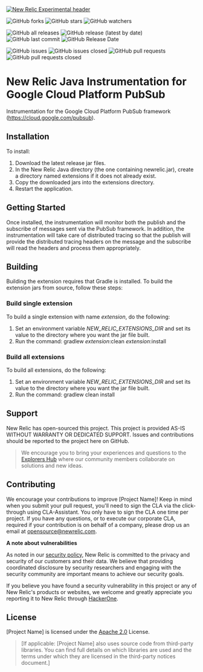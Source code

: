 [![New Relic Experimental header](https://github.com/newrelic/opensource-website/raw/master/src/images/categories/Experimental.png)](https://opensource.newrelic.com/oss-category/#new-relic-experimental)  
    
![GitHub forks](https://img.shields.io/github/forks/newrelic-experimental/newrelic-java-gcp-pubsub?style=social)
![GitHub stars](https://img.shields.io/github/stars/newrelic-experimental/newrelic-java-gcp-pubsub?style=social)
![GitHub watchers](https://img.shields.io/github/watchers/newrelic-experimental/newrelic-java-gcp-pubsub?style=social)

![GitHub all releases](https://img.shields.io/github/downloads/newrelic-experimental/newrelic-java-gcp-pubsub/total)
![GitHub release (latest by date)](https://img.shields.io/github/v/release/newrelic-experimental/newrelic-java-gcp-pubsub)
![GitHub last commit](https://img.shields.io/github/last-commit/newrelic-experimental/newrelic-java-gcp-pubsub)
![GitHub Release Date](https://img.shields.io/github/release-date/newrelic-experimental/newrelic-java-gcp-pubsub)


![GitHub issues](https://img.shields.io/github/issues/newrelic-experimental/newrelic-java-gcp-pubsub)
![GitHub issues closed](https://img.shields.io/github/issues-closed/newrelic-experimental/newrelic-java-gcp-pubsub)
![GitHub pull requests](https://img.shields.io/github/issues-pr/newrelic-experimental/newrelic-java-gcp-pubsub)
![GitHub pull requests closed](https://img.shields.io/github/issues-pr-closed/newrelic-experimental/newrelic-java-gcp-pubsub)   


# New Relic Java Instrumentation for Google Cloud Platform PubSub

Instrumentation for the Google Cloud Platform PubSub framework (https://cloud.google.com/pubsub).  
## Installation

To install:

1. Download the latest release jar files.   
2. In the New Relic Java directory (the one containing newrelic.jar), create a directory named extensions if it does not already exist.
3. Copy the downloaded jars into the extensions directory.
4. Restart the application.
## Getting Started

Once installed, the instrumentation will monitor both the publish and the subscribe of messages sent via the PubSub framework.  In addition, the instrumentation will take care of distributed tracing so that the publish will provide the distributed tracing headers on the message and the subscribe will read the headers and process them appropriately.

## Building

Building the extension requires that Gradle is installed.
To build the extension jars from source, follow these steps:
### Build single extension
To build a single extension with name *extension*, do the following:
1. Set an environment variable *NEW_RELIC_EXTENSIONS_DIR* and set its value to the directory where you want the jar file built.
2. Run the command: gradlew *extension*:clean *extension*:install
### Build all extensions
To build all extensions, do the following:
1. Set an environment variable *NEW_RELIC_EXTENSIONS_DIR* and set its value to the directory where you want the jar file built.
2. Run the command: gradlew clean install

## Support

New Relic has open-sourced this project. This project is provided AS-IS WITHOUT WARRANTY OR DEDICATED SUPPORT. Issues and contributions should be reported to the project here on GitHub.

>We encourage you to bring your experiences and questions to the [Explorers Hub](https://discuss.newrelic.com) where our community members collaborate on solutions and new ideas.

## Contributing

We encourage your contributions to improve [Project Name]! Keep in mind when you submit your pull request, you'll need to sign the CLA via the click-through using CLA-Assistant. You only have to sign the CLA one time per project. If you have any questions, or to execute our corporate CLA, required if your contribution is on behalf of a company, please drop us an email at opensource@newrelic.com.

**A note about vulnerabilities**

As noted in our [security policy](../../security/policy), New Relic is committed to the privacy and security of our customers and their data. We believe that providing coordinated disclosure by security researchers and engaging with the security community are important means to achieve our security goals.

If you believe you have found a security vulnerability in this project or any of New Relic's products or websites, we welcome and greatly appreciate you reporting it to New Relic through [HackerOne](https://hackerone.com/newrelic).

## License

[Project Name] is licensed under the [Apache 2.0](http://apache.org/licenses/LICENSE-2.0.txt) License.

>[If applicable: [Project Name] also uses source code from third-party libraries. You can find full details on which libraries are used and the terms under which they are licensed in the third-party notices document.]
